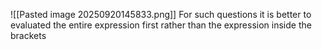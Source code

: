 ![[Pasted image 20250920145833.png]]
For such questions it is better to evaluated the entire expression first rather than the expression inside the brackets
